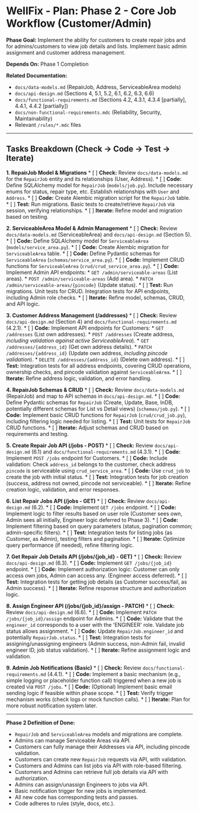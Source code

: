 # WellFix - Plan: Phase 2 - Core Job Workflow (Customer/Admin)

**Phase Goal:** Implement the ability for customers to create repair jobs and for admins/customers to view job details and lists. Implement basic admin assignment and customer address management.

**Depends On:** Phase 1 Completion

**Related Documentation:**
*   `docs/data-models.md` (RepairJob, Address, ServiceableArea models)
*   `docs/api-design.md` (Sections 4, 5.1, 5.2, 6.1, 6.2, 6.3, 6.6)
*   `docs/functional-requirements.md` (Sections 4.2, 4.3.1, 4.3.4 [partially], 4.4.1, 4.4.2 [partially])
*   `docs/non-functional-requirements.mdc` (Reliability, Security, Maintainability)
*   Relevant `/rules/*.mdc` files

---

## Tasks Breakdown (Check -> Code -> Test -> Iterate)

**1. RepairJob Model & Migrations**
    *   [ ] **Check:** Review `docs/data-models.md` for the `RepairJob` entity and its relationships (User, Address).
    *   [ ] **Code:** Define SQLAlchemy model for `RepairJob` (`models/job.py`). Include necessary enums for status, repair type, etc. Establish relationships with `User` and `Address`.
    *   [ ] **Code:** Create Alembic migration script for the `RepairJob` table.
    *   [ ] **Test:** Run migrations. Basic tests to create/retrieve `RepairJob` via session, verifying relationships.
    *   [ ] **Iterate:** Refine model and migration based on testing.

**2. ServiceableArea Model & Admin Management**
    *   [ ] **Check:** Review `docs/data-models.md` (ServiceableArea) and `docs/api-design.md` (Section 5).
    *   [ ] **Code:** Define SQLAlchemy model for `ServiceableArea` (`models/service_area.py`).
    *   [ ] **Code:** Create Alembic migration for `ServiceableArea` table.
    *   [ ] **Code:** Define Pydantic schemas for `ServiceableArea` (`schemas/service_area.py`).
    *   [ ] **Code:** Implement CRUD functions for `ServiceableArea` (`crud/crud_service_area.py`).
    *   [ ] **Code:** Implement Admin API endpoints:
        *   `GET /admin/serviceable-areas` (List areas).
        *   `POST /admin/serviceable-areas` (Add area).
        *   `PATCH /admin/serviceable-areas/{pincode}` (Update status).
    *   [ ] **Test:** Run migrations. Unit tests for CRUD. Integration tests for API endpoints, including Admin role checks.
    *   [ ] **Iterate:** Refine model, schemas, CRUD, and API logic.

**3. Customer Address Management (/addresses)**
    *   [ ] **Check:** Review `docs/api-design.md` (Section 4) and `docs/functional-requirements.md` (4.2.1).
    *   [ ] **Code:** Implement API endpoints for Customers:
        *   `GET /addresses` (List own addresses).
        *   `POST /addresses` (Create address, *including validation against active ServiceableArea*).
        *   `GET /addresses/{address_id}` (Get own address details).
        *   `PATCH /addresses/{address_id}` (Update own address, *including pincode validation*).
        *   `DELETE /addresses/{address_id}` (Delete own address).
    *   [ ] **Test:** Integration tests for all address endpoints, covering CRUD operations, ownership checks, and pincode validation against `ServiceableArea`.
    *   [ ] **Iterate:** Refine address logic, validation, and error handling.

**4. RepairJob Schemas & CRUD**
    *   [ ] **Check:** Review `docs/data-models.md` (RepairJob) and map to API schemas in `docs/api-design.md`.
    *   [ ] **Code:** Define Pydantic schemas for `RepairJob` (Create, Update, Base, InDB, potentially different schemas for List vs Detail views) (`schemas/job.py`).
    *   [ ] **Code:** Implement basic CRUD functions for `RepairJob` (`crud/crud_job.py`), including filtering logic needed for listing.
    *   [ ] **Test:** Unit tests for `RepairJob` CRUD functions.
    *   [ ] **Iterate:** Adjust schemas and CRUD based on requirements and testing.

**5. Create Repair Job API (/jobs - POST)**
    *   [ ] **Check:** Review `docs/api-design.md` (6.1) and `docs/functional-requirements.md` (4.3.1).
    *   [ ] **Code:** Implement `POST /jobs` endpoint for Customers.
    *   [ ] **Code:** Include validation: Check `address_id` belongs to the customer, check address `pincode` is serviceable using `crud_service_area`.
    *   [ ] **Code:** Use `crud_job` to create the job with initial status.
    *   [ ] **Test:** Integration tests for job creation (success, address not owned, pincode not serviceable).
    *   [ ] **Iterate:** Refine creation logic, validation, and error responses.

**6. List Repair Jobs API (/jobs - GET)**
    *   [ ] **Check:** Review `docs/api-design.md` (6.2).
    *   [ ] **Code:** Implement `GET /jobs` endpoint.
    *   [ ] **Code:** Implement logic to filter results based on user role (Customer sees own, Admin sees all initially, Engineer logic deferred to Phase 3).
    *   [ ] **Code:** Implement filtering based on query parameters (status, pagination common; admin-specific filters).
    *   [ ] **Test:** Integration tests for listing jobs (as Customer, as Admin), testing filters and pagination.
    *   [ ] **Iterate:** Optimize query performance (if needed), refine filtering logic.

**7. Get Repair Job Details API (/jobs/{job_id} - GET)**
    *   [ ] **Check:** Review `docs/api-design.md` (6.3).
    *   [ ] **Code:** Implement `GET /jobs/{job_id}` endpoint.
    *   [ ] **Code:** Implement authorization logic: Customer can only access own jobs, Admin can access any. (Engineer access deferred).
    *   [ ] **Test:** Integration tests for getting job details (as Customer success/fail, as Admin success).
    *   [ ] **Iterate:** Refine response structure and authorization logic.

**8. Assign Engineer API (/jobs/{job_id}/assign - PATCH)**
    *   [ ] **Check:** Review `docs/api-design.md` (6.6).
    *   [ ] **Code:** Implement `PATCH /jobs/{job_id}/assign` endpoint for Admins.
    *   [ ] **Code:** Validate that the `engineer_id` corresponds to a user with the 'ENGINEER' role. Validate job status allows assignment.
    *   [ ] **Code:** Update `RepairJob.engineer_id` and potentially `RepairJob.status`.
    *   [ ] **Test:** Integration tests for assigning/unassigning engineers (Admin success, non-Admin fail, invalid engineer ID, job status validation).
    *   [ ] **Iterate:** Refine assignment logic and validation.

**9. Admin Job Notifications (Basic)**
    *   [ ] **Check:** Review `docs/functional-requirements.md` (4.4.1).
    *   [ ] **Code:** Implement a basic mechanism (e.g., simple logging or placeholder function call) triggered when a new job is created via `POST /jobs`.
    *   [ ] **Code:** (Optional) Implement basic email sending logic if feasible within phase scope.
    *   [ ] **Test:** Verify trigger mechanism works (check logs or mock function calls).
    *   [ ] **Iterate:** Plan for more robust notification system later.

---

**Phase 2 Definition of Done:**
*   `RepairJob` and `ServiceableArea` models and migrations are complete.
*   Admins can manage Serviceable Areas via API.
*   Customers can fully manage their Addresses via API, including pincode validation.
*   Customers can create new `RepairJob` requests via API, with validation.
*   Customers and Admins can list jobs via API with role-based filtering.
*   Customers and Admins can retrieve full job details via API with authorization.
*   Admins can assign/unassign Engineers to jobs via API.
*   Basic notification trigger for new jobs is implemented.
*   All new code has corresponding tests and passes.
*   Code adheres to rules (style, docs, etc.). 